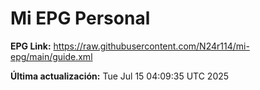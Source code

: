# Mi EPG Personal

**EPG Link:** https://raw.githubusercontent.com/N24r114/mi-epg/main/guide.xml

**Última actualización:** Tue Jul 15 04:09:35 UTC 2025

